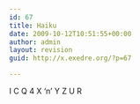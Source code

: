 ```yaml
---
id: 67
title: Haiku
date: 2009-10-12T10:51:55+00:00
author: admin
layout: revision
guid: http://x.exedre.org/?p=67

---
```

I C Q
4 X &#8216;n&#8217; Y
Z U R
